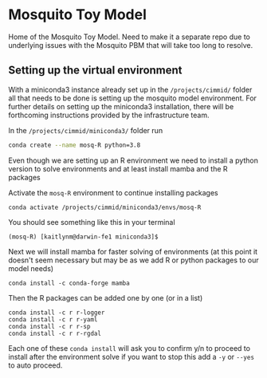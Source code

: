 # Mosquito Toy Model
Home of the Mosquito Toy Model. Need to make it a separate repo due to underlying issues with the Mosquito PBM that will take too long to resolve. 

## Setting up the virtual environment 
With a miniconda3 instance already set up in the `/projects/cimmid/` folder all that needs to be done is setting up the mosquito model environment. For further details on setting up the miniconda3 installation, there will be forthcoming instructions provided by the infrastructure team. 

In the `/projects/cimmid/miniconda3/` folder run 
```Bash
conda create --name mosq-R python=3.8
```

Even though we are setting up an R environment we need to install a python version to solve environments and at least install mamba and the R packages

Activate the `mosq-R` environment to continue installing packages
```
conda activate /projects/cimmid/miniconda3/envs/mosq-R
``` 
You should see something like this in your terminal 
```
(mosq-R) [kaitlynm@darwin-fe1 miniconda3]$
```

Next we will install mamba for faster solving of environments (at this point it doesn't seem necessary but may be as we add R or python packages to our model needs)
```
conda install -c conda-forge mamba
```

Then the R packages can be added one by one (or in a list)
```
conda install -c r r-logger
conda install -c r r-yaml
conda install -c r r-sp
conda install -c r r-rgdal
```

Each one of these `conda install` will ask you to confirm y/n to proceed to install after the environment solve if you want to stop this add a `-y` or `--yes` to auto proceed. 
